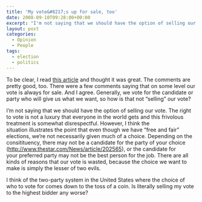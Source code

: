 ```yaml
---
title: 'My vote&#8217;s up for sale, too'
date: 2008-09-10T09:28:00+00:00
excerpt: "I'm not saying that we should have the option of selling our vote. The right to vote is not a luxury that everyone in the world gets and this frivolous treatment is somewhat disrespectful."
layout: post
categories:
  - Opinion
  - People
tags:
  - election
  - politics
---
```

To be clear, I read [this article](http://www.cbc.ca/canada/saskatchewan/story/2008/09/09/e-bay-vote.html?ref=rss) and thought it was great. The comments are pretty good, too. There were a few comments saying that on some level our vote is always for sale. And I agree. Generally, we vote for the candidate or party who will give us what we want, so how is that not &#8220;selling&#8221; our vote?

I&#8217;m not saying that we should have the option of selling our vote. The right to vote is not a luxury that everyone in the world gets and this frivolous treatment is somewhat disrespectful. However, I think the situation illustrates the point that even though we have &#8220;free and fair&#8221; elections, we&#8217;re not necessarily given much of a choice. Depending on the consitituency, there may not be a candidate for the party of your choice (<http://www.thestar.com/News/article/202565>), or the candidate for your preferred party may not be the best person for the job. There are all kinds of reasons that our vote is wasted, because the choice we want to make is simply the lesser of two evils.

I think of the two-party system in the United States where the choice of who to vote for comes down to the toss of a coin. Is literally selling my vote to the highest bidder any worse?
